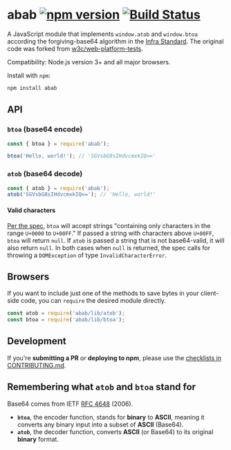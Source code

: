 # abab [![npm version](https://badge.fury.io/js/abab.svg)](https://www.npmjs.com/package/abab) [![Build Status](https://travis-ci.org/jsdom/abab.svg?branch=master)](https://travis-ci.org/jsdom/abab)

A JavaScript module that implements `window.atob` and `window.btoa` according the forgiving-base64 algorithm in the [Infra Standard](https://infra.spec.whatwg.org/#forgiving-base64). The original code was forked from [w3c/web-platform-tests](https://github.com/w3c/web-platform-tests/blob/master/html/webappapis/atob/base64.html).

Compatibility: Node.js version 3+ and all major browsers.

Install with `npm`:

```sh
npm install abab
```

## API

### `btoa` (base64 encode)

```js
const { btoa } = require('abab');

btoa('Hello, world!'); // 'SGVsbG8sIHdvcmxkIQ=='
```

### `atob` (base64 decode)

```js 
const { atob } = require('abab');
atob('SGVsbG8sIHdvcmxkIQ=='); // 'Hello, world!'
```

#### Valid characters

[Per the spec](https://html.spec.whatwg.org/multipage/webappapis.html#atob:dom-windowbase64-btoa-3), `btoa` will accept strings "containing only characters in the range `U+0000` to `U+00FF`." If passed a string with characters above `U+00FF`, `btoa` will return `null`. If `atob` is passed a string that is not base64-valid, it will also return `null`. In both cases when `null` is returned, the spec calls for throwing a `DOMException` of type `InvalidCharacterError`.

## Browsers

If you want to include just one of the methods to save bytes in your client-side code, you can `require` the desired module directly.

```js
const atob = require('abab/lib/atob');
const btoa = require('abab/lib/btoa');
```

## Development

If you're **submitting a PR** or **deploying to npm**, please use the [checklists in CONTRIBUTING.md](CONTRIBUTING.md#checklists).

## Remembering what `atob` and `btoa` stand for

Base64 comes from IETF [RFC 4648](https://tools.ietf.org/html/rfc4648#section-4) (2006). 

- **`btoa`**, the encoder function, stands for **binary** to **ASCII**, meaning it converts any binary input into a subset of **ASCII** (Base64).
- **`atob`**, the decoder function, converts **ASCII** (or Base64) to its original **binary** format. 
